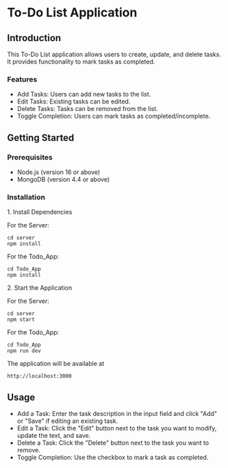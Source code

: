 <h1>To-Do List Application</h1>
<h2>Introduction</h3>
<p>This To-Do List application allows users to create, update, and delete tasks. It provides functionality to mark tasks as completed.</p>

<h3>Features</h2>
<ul>
  <li>Add Tasks: Users can add new tasks to the list.</li>
  <li>Edit Tasks: Existing tasks can be edited.</li>
  <li>Delete Tasks: Tasks can be removed from the list.</li>
  <li>Toggle Completion: Users can mark tasks as completed/incomplete.</li>
</ul>

<h2>Getting Started</h2>
<h3>Prerequisites</h3>
<ul>
  <li>Node.js (version 16 or above)</li>
  <li>MongoDB (version 4.4 or above)</li>
</ul>

<h3>Installation</h3>

<p>1. Install Dependencies</p>

<p>For the Server:</p>

```
cd server
npm install
```

<p>For the Todo_App:</p>

```
cd Todo_App
npm install
```

<p>2. Start the Application</p>

<p>For the Server:</p>

```
cd server
npm start
```

<p>For the Todo_App:</p>

```
cd Todo_App
npm run dev
```
<p>The application will be available at </p>

``` http://localhost:3000 ```

<h2>Usage</h3>
<ul>
  <li>Add a Task: Enter the task description in the input field and click "Add" or "Save" if editing an existing task.</li>
  <li>Edit a Task: Click the "Edit" button next to the task you want to modify, update the text, and save.</li>
  <li>Delete a Task: Click the "Delete" button next to the task you want to remove.</li>
  <li>Toggle Completion: Use the checkbox to mark a task as completed.</li>
</ul>
